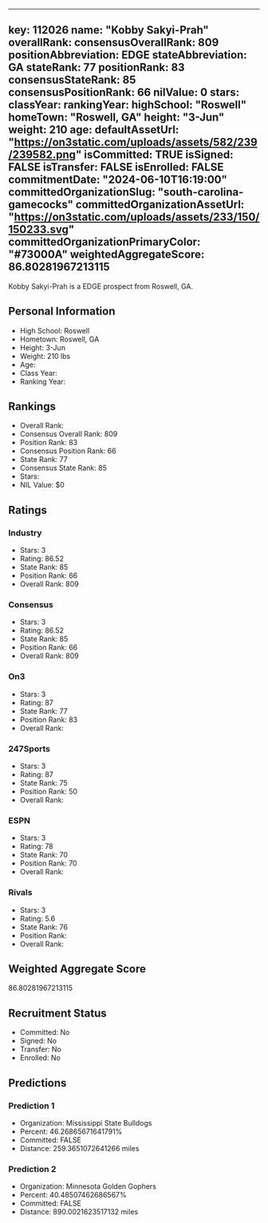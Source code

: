 ---
  key: 112026
  name: "Kobby Sakyi-Prah"
  overallRank: 
  consensusOverallRank: 809
  positionAbbreviation: EDGE
  stateAbbreviation: GA
  stateRank: 77
  positionRank: 83
  consensusStateRank: 85
  consensusPositionRank: 66
  nilValue: 0
  stars: 
  classYear: 
  rankingYear: 
  highSchool: "Roswell"
  homeTown: "Roswell, GA"
  height: "3-Jun"
  weight: 210
  age: 
  defaultAssetUrl: "https://on3static.com/uploads/assets/582/239/239582.png"
  isCommitted: TRUE
  isSigned: FALSE
  isTransfer: FALSE
  isEnrolled: FALSE
  commitmentDate: "2024-06-10T16:19:00"
  committedOrganizationSlug: "south-carolina-gamecocks"
  committedOrganizationAssetUrl: "https://on3static.com/uploads/assets/233/150/150233.svg"
  committedOrganizationPrimaryColor: "#73000A"
  weightedAggregateScore: 86.80281967213115
  ---
  
  Kobby Sakyi-Prah is a EDGE prospect from Roswell, GA.
  
  ## Personal Information
  - High School: Roswell
  - Hometown: Roswell, GA
  - Height: 3-Jun
  - Weight: 210 lbs
  - Age: 
  - Class Year: 
  - Ranking Year: 
  
  ## Rankings
  - Overall Rank: 
  - Consensus Overall Rank: 809
  - Position Rank: 83
  - Consensus Position Rank: 66
  - State Rank: 77
  - Consensus State Rank: 85
  - Stars: 
  - NIL Value: $0
  
  ## Ratings
  
  ### Industry
  - Stars: 3
  - Rating: 86.52
  - State Rank: 85
  - Position Rank: 66
  - Overall Rank: 809
  
  ### Consensus
  - Stars: 3
  - Rating: 86.52
  - State Rank: 85
  - Position Rank: 66
  - Overall Rank: 809
  
  ### On3
  - Stars: 3
  - Rating: 87
  - State Rank: 77
  - Position Rank: 83
  - Overall Rank: 
  
  ### 247Sports
  - Stars: 3
  - Rating: 87
  - State Rank: 75
  - Position Rank: 50
  - Overall Rank: 
  
  ### ESPN
  - Stars: 3
  - Rating: 78
  - State Rank: 70
  - Position Rank: 70
  - Overall Rank: 
  
  ### Rivals
  - Stars: 3
  - Rating: 5.6
  - State Rank: 76
  - Position Rank: 
  - Overall Rank: 
  
  ## Weighted Aggregate Score
  86.80281967213115
  
  ## Recruitment Status
  - Committed: No
  - Signed: No
  - Transfer: No
  - Enrolled: No
  
  
  
  ## Predictions
  
  ### Prediction 1
  - Organization: Mississippi State Bulldogs
  - Percent: 46.26865671641791%
  - Committed: FALSE
  - Distance: 259.3651072641266 miles
  
  ### Prediction 2
  - Organization: Minnesota Golden Gophers
  - Percent: 40.48507462686567%
  - Committed: FALSE
  - Distance: 890.0021623517132 miles
  